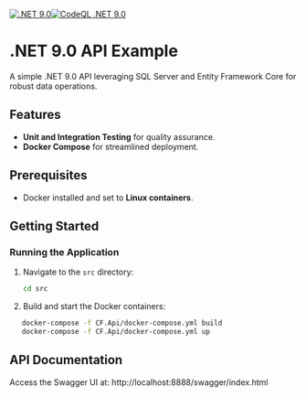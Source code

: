 [![.NET 9.0](https://github.com/leandro-cervelin/cf_api_net_core/actions/workflows/dotnet-core.yml/badge.svg)](https://github.com/leandro-cervelin/cf_api_net_core/actions/workflows/dotnet-core.yml)[![CodeQL .NET 9.0](https://github.com/leandro-cervelin/cf_api_net_core/actions/workflows/codeql-analysis.yml/badge.svg)](https://github.com/leandro-cervelin/cf_api_net_core/actions/workflows/codeql-analysis.yml)  

# .NET 9.0 API Example

A simple .NET 9.0 API leveraging SQL Server and Entity Framework Core for robust data operations.

## Features
- **Unit and Integration Testing** for quality assurance.
- **Docker Compose** for streamlined deployment.

## Prerequisites
- Docker installed and set to **Linux containers**.

## Getting Started

### Running the Application
1. Navigate to the `src` directory:
   ```bash
   cd src

2.	Build and start the Docker containers:
```bash
   docker-compose -f CF.Api/docker-compose.yml build
   docker-compose -f CF.Api/docker-compose.yml up
```

## API Documentation

Access the Swagger UI at:
http://localhost:8888/swagger/index.html